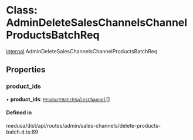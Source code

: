 # Class: AdminDeleteSalesChannelsChannelProductsBatchReq

[internal](../modules/internal-25.md).AdminDeleteSalesChannelsChannelProductsBatchReq

## Properties

### product\_ids

• **product\_ids**: [`ProductBatchSalesChannel`](internal-25.ProductBatchSalesChannel.md)[]

#### Defined in

medusa/dist/api/routes/admin/sales-channels/delete-products-batch.d.ts:89
